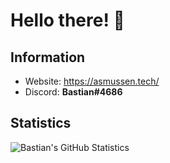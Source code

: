 # Hello there! 👋

## Information
- Website: https://asmussen.tech/
- Discord: **Bastian#4686**

## Statistics
![Bastian's GitHub Statistics](https://github-readme-stats.vercel.app/api/?username=bastianasmussen&show_icons=true&title_color=fff&icon_color=79ff97&text_color=9f9f9f&bg_color=151515)
